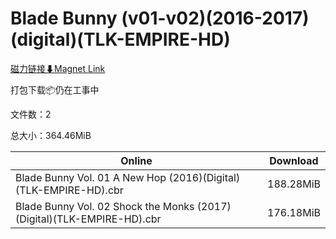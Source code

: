 # Blade Bunny (v01-v02)(2016-2017)(digital)(TLK-EMPIRE-HD)

[磁力链接⬇Magnet Link](magnet:?xt=urn:btih:219d256d10ecd79790ed95b9a42360566791c27f&dn=Blade%20Bunny%20%28v01-v02%29%282016-2017%29%28digital%29%28TLK-EMPIRE-HD%29)

打包下载📦仍在工事中

文件数：2

总大小：364.46MiB

Online | Download
--- | ---
Blade Bunny Vol. 01 A New Hop (2016)(Digital)(TLK-EMPIRE-HD).cbr | 188.28MiB
Blade Bunny Vol. 02 Shock the Monks (2017)(Digital)(TLK-EMPIRE-HD).cbr | 176.18MiB